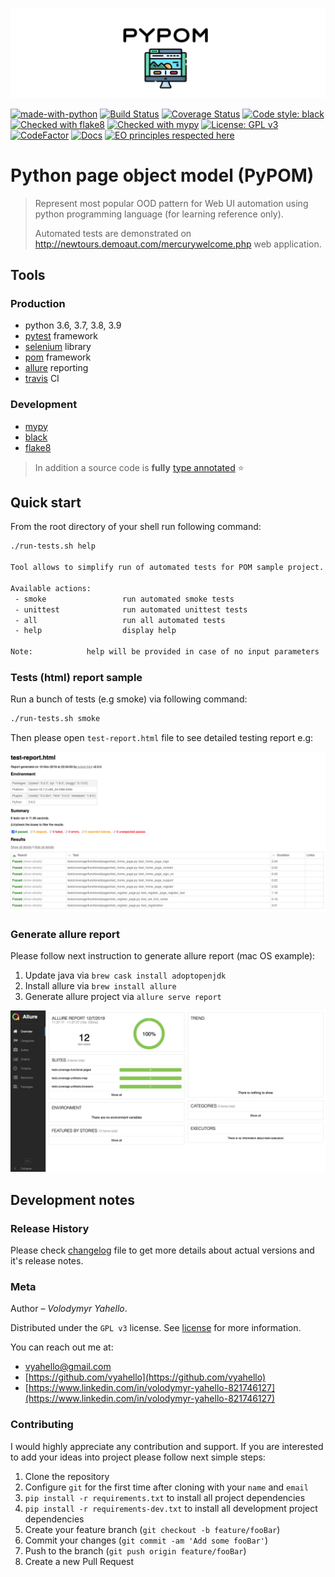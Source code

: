 ![Screenshot](icon.png)

[![made-with-python](https://img.shields.io/badge/Made%20with-Python-1f425f.svg)](https://www.python.org/)
[![Build Status](https://travis-ci.org/vyahello/python-page-object.svg?branch=master)](https://travis-ci.org/vyahello/python-page-object)
[![Coverage Status](https://coveralls.io/repos/github/vyahello/python-page-object/badge.svg?branch=master)](https://coveralls.io/github/vyahello/python-page-object?branch=master)
[![Code style: black](https://img.shields.io/badge/code%20style-black-000000.svg)](https://github.com/psf/black)
[![Checked with flake8](https://img.shields.io/badge/flake8-checked-blue)](http://flake8.pycqa.org/)
[![Checked with mypy](http://www.mypy-lang.org/static/mypy_badge.svg)](http://mypy-lang.org/)
[![License: GPL v3](https://img.shields.io/badge/License-GPL%20v3-blue.svg)](LICENSE.md)
[![CodeFactor](https://www.codefactor.io/repository/github/vyahello/python-page-object/badge)](https://www.codefactor.io/repository/github/vyahello/python-page-object)
[![Docs](https://img.shields.io/badge/docs-github-orange)](https://https://vyahello.github.io/python-page-object)
[![EO principles respected here](https://www.elegantobjects.org/badge.svg)](https://www.elegantobjects.org)

# Python page object model (PyPOM)
> Represent most popular OOD pattern for Web UI automation using python programming language (for learning reference only).
>
> Automated tests are demonstrated on http://newtours.demoaut.com/mercurywelcome.php web application. 

## Tools

### Production
- python 3.6, 3.7, 3.8, 3.9
- [pytest](https://pypi.org/project/pytest/) framework
- [selenium](https://selenium.dev/) library
- [pom](https://www.guru99.com/page-object-model-pom-page-factory-in-selenium-ultimate-guide.html) framework
- [allure](https://docs.qameta.io/allure/) reporting
- [travis](https://travis-ci.org/) CI

### Development
- [mypy](http://mypy.readthedocs.io/en/latest)
- [black](https://black.readthedocs.io/en/stable/)
- [flake8](http://flake8.pycqa.org/en/latest/)

> In addition a source code is **fully** [type annotated](https://docs.python.org/3/library/typing.html) ⭐

## Quick start
From the root directory of your shell run following command:

```bash
./run-tests.sh help

Tool allows to simplify run of automated tests for POM sample project.

Available actions:
 - smoke                 run automated smoke tests
 - unittest              run automated unittest tests
 - all                   run all automated tests
 - help                  display help

Note:            help will be provided in case of no input parameters
```

### Tests (html) report sample
Run a bunch of tests (e.g smoke) via following command:
```bash
./run-tests.sh smoke
```

Then please open `test-report.html` file to see detailed testing report e.g:

![Screenshot](demoauto/image/report.png)

### Generate allure report
Please follow next instruction to generate allure report (mac OS example):
1. Update java via `brew cask install adoptopenjdk`
2. Install allure via `brew install allure`
3. Generate allure project via `allure serve report`

![Screenshot](demoauto/image/allure.png)

## Development notes

### Release History

Please check [changelog](CHANGELOG.md) file to get more details about actual versions and it's release notes.

### Meta
Author – _Volodymyr Yahello_.

Distributed under the `GPL v3` license. See [license](LICENSE.md) for more information.

You can reach out me at:
* [vyahello@gmail.com](vyahello@gmail.com)
* [https://github.com/vyahello](https://github.com/vyahello)
* [https://www.linkedin.com/in/volodymyr-yahello-821746127](https://www.linkedin.com/in/volodymyr-yahello-821746127)

### Contributing
I would highly appreciate any contribution and support. If you are interested to add your ideas into project please follow next simple steps:

1. Clone the repository
2. Configure `git` for the first time after cloning with your `name` and `email`
3. `pip install -r requirements.txt` to install all project dependencies
4. `pip install -r requirements-dev.txt` to install all development project dependencies
5. Create your feature branch (`git checkout -b feature/fooBar`)
6. Commit your changes (`git commit -am 'Add some fooBar'`)
7. Push to the branch (`git push origin feature/fooBar`)
8. Create a new Pull Request
